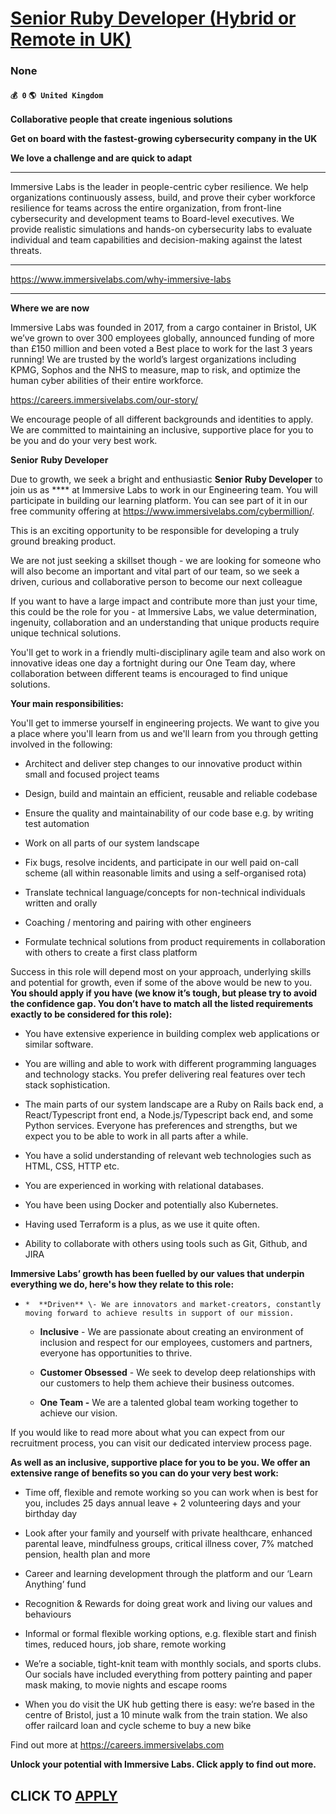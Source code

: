 # [Senior Ruby Developer (Hybrid or Remote in UK)](https://www.remotewlb.com/apply/senior-ruby-developer-hybrid-or-remote-in-uk)  
### None  
#### `💰 0` `🌎 United Kingdom`  

**Collaborative people that create ingenious solutions**

 **Get on board with the fastest-growing cybersecurity company in the UK**

 **We love a challenge and are quick to adapt**

 ****

Immersive Labs is the leader in people-centric cyber resilience. We help organizations continuously assess, build, and prove their cyber workforce resilience for teams across the entire organization, from front-line cybersecurity and development teams to Board-level executives. We provide realistic simulations and hands-on cybersecurity labs to evaluate individual and team capabilities and decision-making against the latest threats.

****

https://www.immersivelabs.com/why-immersive-labs

 ****

**Where we are now**

Immersive Labs was founded in 2017, from a cargo container in Bristol, UK we’ve grown to over 300 employees globally, announced funding of more than £150 million and been voted a Best place to work for the last 3 years running! We are trusted by the world’s largest organizations including KPMG, Sophos and the NHS to measure, map to risk, and optimize the human cyber abilities of their entire workforce.

https://careers.immersivelabs.com/our-story/

We encourage people of all different backgrounds and identities to apply. We are committed to maintaining an inclusive, supportive place for you to be you and do your very best work.

  
 **Senior** **Ruby Developer**

Due to growth, we seek a bright and enthusiastic **Senior** **Ruby Developer** to join us as **** at Immersive Labs to work in our Engineering team. You will participate in building our learning platform. You can see part of it in our free community offering at https://www.immersivelabs.com/cybermillion/.

This is an exciting opportunity to be responsible for developing a truly ground breaking product.

We are not just seeking a skillset though - we are looking for someone who will also become an important and vital part of our team, so we seek a driven, curious and collaborative person to become our next colleague

If you want to have a large impact and contribute more than just your time, this could be the role for you - at Immersive Labs, we value determination, ingenuity, collaboration and an understanding that unique products require unique technical solutions.

You'll get to work in a friendly multi-disciplinary agile team and also work on innovative ideas one day a fortnight during our One Team day, where collaboration between different teams is encouraged to find unique solutions.

**Your main responsibilities:**

You'll get to immerse yourself in engineering projects. We want to give you a place where you'll learn from us and we'll learn from you through getting involved in the following:

  * Architect and deliver step changes to our innovative product within small and focused project teams

  * Design, build and maintain an efficient, reusable and reliable codebase 

  * Ensure the quality and maintainability of our code base e.g. by writing test automation

  * Work on all parts of our system landscape

  * Fix bugs, resolve incidents, and participate in our well paid on-call scheme (all within reasonable limits and using a self-organised rota)

  * Translate technical language/concepts for non-technical individuals written and orally 

  * Coaching / mentoring and pairing with other engineers

  * Formulate technical solutions from product requirements in collaboration with others to create a first class platform

Success in this role will depend most on your approach, underlying skills and potential for growth, even if some of the above would be new to you. **You should apply if you have ​​(we know it’s tough, but please try to avoid the ​​confidence gap​.​​ You don’t have to match all the listed requirements exactly to be considered for this role):**

  * You have extensive experience in building complex web applications or similar software.

  * You are willing and able to work with different programming languages and technology stacks. You prefer delivering real features over tech stack sophistication.

  * The main parts of our system landscape are a Ruby on Rails back end, a React/Typescript front end, a Node.js/Typescript back end, and some Python services. Everyone has preferences and strengths, but we expect you to be able to work in all parts after a while.

  * You have a solid understanding of relevant web technologies such as HTML, CSS, HTTP etc.

  * You are experienced in working with relational databases.

  * You have been using Docker and potentially also Kubernetes.

  * Having used Terraform is a plus, as we use it quite often.

  * Ability to collaborate with others using tools such as Git, Github, and JIRA

 **Immersive Labs’ growth has been fuelled by our values that underpin everything we do, here's how they relate to this role:**

  *     *  **Driven** \- We are innovators and market-creators, constantly moving forward to achieve results in support of our mission.

    *  **Inclusive** \- We are passionate about creating an environment of inclusion and respect for our employees, customers and partners, everyone has opportunities to thrive.

    *  **Customer Obsessed** \- We seek to develop deep relationships with our customers to help them achieve their business outcomes.

    *  **One Team -** We are a talented global team working together to achieve our vision.

If you would like to read more about what you can expect from our recruitment process, you can visit our dedicated interview process page.

**As well as an inclusive, supportive place for you to be you. We offer an extensive range of benefits so you can do your very best work:**

  * Time off, flexible and remote working so you can work when is best for you, includes 25 days annual leave + 2 volunteering days and your birthday day

  * Look after your family and yourself with private healthcare, enhanced parental leave, mindfulness groups, critical illness cover, 7% matched pension, health plan and more

  * Career and learning development through the platform and our ‘Learn Anything’ fund

  * Recognition & Rewards for doing great work and living our values and behaviours

  * Informal or formal flexible working options, e.g. flexible start and finish times, reduced hours, job share, remote working

  * We’re a sociable, tight-knit team with monthly socials, and sports clubs. Our socials have included everything from pottery painting and paper mask making, to movie nights and escape rooms

  * When you do visit the UK hub getting there is easy: we’re based in the centre of Bristol, just a 10 minute walk from the train station. We also offer railcard loan and cycle scheme to buy a new bike

  
Find out more at https://careers.immersivelabs.com

 **Unlock your potential with Immersive Labs. Click apply to find out more.**

  
## CLICK TO [APPLY](https://www.remotewlb.com/apply/senior-ruby-developer-hybrid-or-remote-in-uk)

